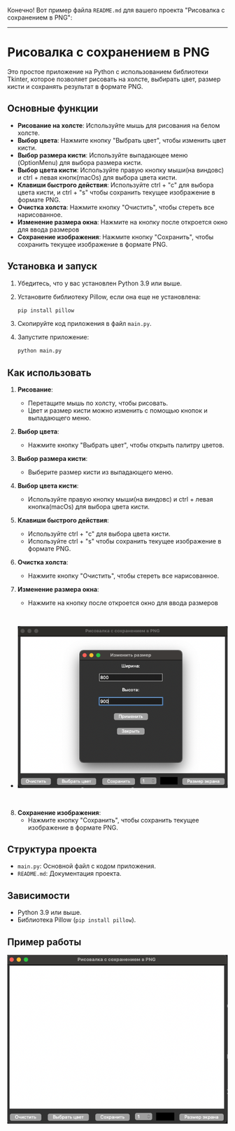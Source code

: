 Конечно! Вот пример файла `README.md` для вашего проекта "Рисовалка с сохранением в PNG":

---

# Рисовалка с сохранением в PNG

Это простое приложение на Python с использованием библиотеки Tkinter, которое позволяет рисовать на холсте, выбирать цвет, размер кисти и сохранять результат в формате PNG.

## Основные функции

- **Рисование на холсте**: Используйте мышь для рисования на белом холсте.
- **Выбор цвета**: Нажмите кнопку "Выбрать цвет", чтобы изменить цвет кисти.
- **Выбор размера кисти**: Используйте выпадающее меню (OptionMenu) для выбора размера кисти.
- **Выбор цвета кисти**: Используйте правую кнопку мыши(на виндовс) и ctrl + левая кнопк(macOs) для выбора цвета кисти.
- **Клавиши быстрого действия**: Используйте  ctrl + "с" для выбора цвета кисти, и ctrl + "s" чтобы сохранить текущее изображение в формате PNG.
- **Очистка холста**: Нажмите кнопку "Очистить", чтобы стереть все нарисованное.
- **Изменение размера окна**: Нажмите на кнопку после откроется окно для ввода размеров
- **Сохранение изображения**: Нажмите кнопку "Сохранить", чтобы сохранить текущее изображение в формате PNG.

## Установка и запуск

1. Убедитесь, что у вас установлен Python 3.9 или выше.
2. Установите библиотеку Pillow, если она еще не установлена:

   ```bash
   pip install pillow
   ```

3. Скопируйте код приложения в файл `main.py`.
4. Запустите приложение:

   ```bash
   python main.py
   ```

## Как использовать

1. **Рисование**:
   - Перетащите мышь по холсту, чтобы рисовать.
   - Цвет и размер кисти можно изменить с помощью кнопок и выпадающего меню.

2. **Выбор цвета**:
   - Нажмите кнопку "Выбрать цвет", чтобы открыть палитру цветов.

3. **Выбор размера кисти**:
   - Выберите размер кисти из выпадающего меню.

4. **Выбор цвета кисти**: 
   - Используйте правую кнопку мыши(на виндовс) и ctrl + левая кнопка(macOs) для выбора цвета кисти.

5. **Клавиши быстрого действия**: 
   - Используйте  ctrl + "с" для выбора цвета кисти.
   - Используйте  ctrl + "s" чтобы сохранить текущее изображение в формате PNG.

6. **Очистка холста**:
   - Нажмите кнопку "Очистить", чтобы стереть все нарисованное.

7. **Изменение размера окна**:
   - Нажмите на кнопку после откроется окно для ввода размеров 

<br>
   
   - ![img_2.png](img_2.png)

   <br>

8. **Сохранение изображения**:
   - Нажмите кнопку "Сохранить", чтобы сохранить текущее изображение в формате PNG.

## Структура проекта

- `main.py`: Основной файл с кодом приложения.
- `README.md`: Документация проекта.

## Зависимости

- Python 3.9 или выше.
- Библиотека Pillow (`pip install pillow`).

## Пример работы

![img_1.png](img_1.png)



